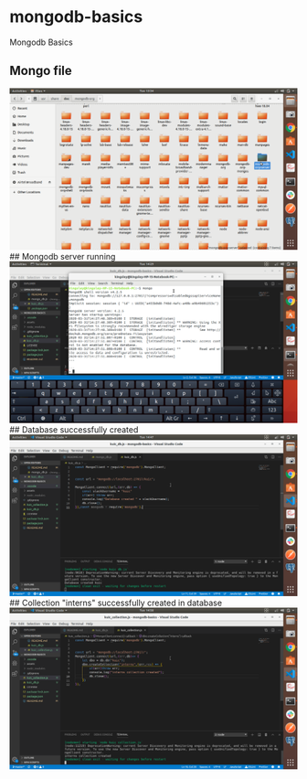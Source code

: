 # mongodb-basics
Mongodb Basics
## Mongo file
<img src="./assets/mongoServer.png" alt="Mongo Server file">
## Mongodb server running
<img src="./assets/MongodbServerRunning.png" alt="Mongo Server Running locally">
## Database successfully created
<img src="./assets/DatabaseCreated.png" alt="Database kuic Created">
## Collection "interns" successfully created in database
<img src="./assets/collectionCreated.png" alt="Collection interns Created">